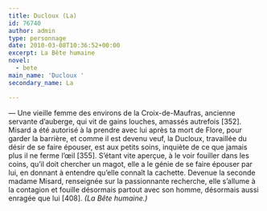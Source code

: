 ```yaml
---
title: Ducloux (La)
id: 76740
author: admin
type: personnage
date: 2010-03-08T10:36:52+00:00
excerpt: La Bête humaine
novel:
  - bete
main_name: 'Ducloux '
secondary_name: La

---
```

— Une vieille femme des environs de la Croix-de-Maufras, ancienne servante d&rsquo;auberge, qui vit de gains louches, amassés autrefois [352]. Misard a été autorisé à la prendre avec lui après ta mort de Flore, pour garder la barrière, et comme il est devenu veuf, la Ducloux, travaillée du désir de se faire épouser, est aux petits soins, inquiète de ce que jamais plus il ne ferme l&rsquo;œil [355]. S&rsquo;étant vite aperçue, à le voir fouiller dans les coins, qu&rsquo;il doit chercher un magot, elle a le génie de se faire épouser par lui, en donnant à entendre qu&rsquo;elle connaît la cachette. Devenue la seconde madame Misard, renseignée sur la passionnante recherche, elle s&rsquo;allume à la contagion et fouille désormais partout avec son homme, désormais aussi enragée que lui [408]. _(La Bête humaine.)_
